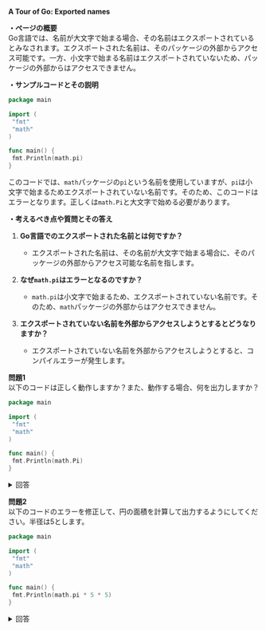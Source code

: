 **A Tour of Go: Exported names**

**・ページの概要**  
Go言語では、名前が大文字で始まる場合、その名前はエクスポートされているとみなされます。エクスポートされた名前は、そのパッケージの外部からアクセス可能です。一方、小文字で始まる名前はエクスポートされていないため、パッケージの外部からはアクセスできません。

**・サンプルコードとその説明**  
```go
package main

import (
 "fmt"
 "math"
)

func main() {
 fmt.Println(math.pi)
}
```
このコードでは、`math`パッケージの`pi`という名前を使用していますが、`pi`は小文字で始まるためエクスポートされていない名前です。そのため、このコードはエラーとなります。正しくは`math.Pi`と大文字で始める必要があります。

**・考えるべき点や質問とその答え**  
1. **Go言語でのエクスポートされた名前とは何ですか？**  
   - エクスポートされた名前は、その名前が大文字で始まる場合に、そのパッケージの外部からアクセス可能な名前を指します。

2. **なぜ`math.pi`はエラーとなるのですか？**  
   - `math.pi`は小文字で始まるため、エクスポートされていない名前です。そのため、`math`パッケージの外部からはアクセスできません。

3. **エクスポートされていない名前を外部からアクセスしようとするとどうなりますか？**  
   - エクスポートされていない名前を外部からアクセスしようとすると、コンパイルエラーが発生します。

**問題1**  
以下のコードは正しく動作しますか？また、動作する場合、何を出力しますか？
```go
package main

import (
 "fmt"
 "math"
)

func main() {
 fmt.Println(math.Pi)
}
```
<details>
  <summary>回答</summary>

はい、正しく動作します。  
出力: `3.141592653589793`

解説: `math.Pi`は、`math`パッケージのエクスポートされた名前で、πの値を表します。

</details>

**問題2**  
以下のコードのエラーを修正して、円の面積を計算して出力するようにしてください。半径は5とします。
```go
package main

import (
 "fmt"
 "math"
)

func main() {
 fmt.Println(math.pi * 5 * 5)
}
```
<details>
  <summary>回答</summary>

修正後のコード:
```go
package main

import (
 "fmt"
 "math"
)

func main() {
 fmt.Println(math.Pi * 5 * 5)
}
```

解説: `math.pi`を正しく`math.Pi`に修正しました。これにより、円の面積を計算して出力することができます。

</details>
